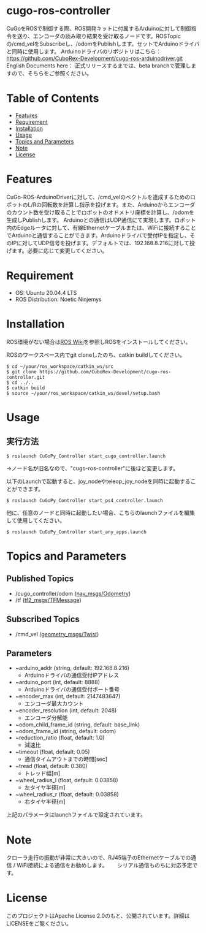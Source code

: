 # cugo-ros-controller

CuGoをROSで制御する際、ROS開発キットに付属するArduinoに対して制御指令を送り、エンコーダの読み取り結果を受け取るノードです。ROSTopicの/cmd_velをSubscribeし、/odomをPublishします。セットでArduinoドライバと同時に使用します。
Arduinoドライバのリポジトリはこちら： https://github.com/CuboRex-Development/cugo-ros-arduinodriver.git
English Documents here：
正式リリースするまでは、beta branchで管理しますので、そちらをご参照ください。

# Table of Contents
- [Features](#features)
- [Requirement](#requirement)
- [Installation](#installation)
- [Usage](#usage)
- [Topics and Parameters](#topics-and-parameters)
- [Note](#note)
- [License](#license)

# Features
CuGo-ROS-ArduinoDriverに対して、/cmd_velのベクトルを達成するためのロボットのL/Rの回転数を計算し指示を投げます。また、Arduinoからエンコーダのカウント数を受け取ることでロボットのオドメトリ座標を計算し、/odomを生成しPublishします。
Arduinoとの通信はUDP通信にて実現します。ロボット内のEdgeルータに対して、有線Ethernetケーブルまたは、WiFiに接続することでArduinoと通信することができます。Arduinoドライバで受付IPを指定し、そのIPに対してUDP信号を投げます。デフォルトでは、192.168.8.216に対して投げます。必要に応じて変更してください。

# Requirement
- OS: Ubuntu 20.04.4 LTS
- ROS Distribution: Noetic Ninjemys

# Installation
ROS環境がない場合は[ROS Wiki](http://wiki.ros.org/ja/noetic/Installation/Ubuntu)を参照しROSをインストールしてください。

ROSのワークスペース内でgit cloneしたのち、catkin buildしてください。
~~~
$ cd ~/your/ros_workspace/catkin_ws/src
$ git clone https://github.com/CuboRex-Development/cugo-ros-controller.git 
$ cd ../..
$ catkin build
$ source ~/your/ros_workspace/catkin_ws/devel/setup.bash
~~~

# Usage

## 実行方法
~~~
$ roslaunch CuGoPy_Controller start_cugo_controller.launch
~~~
→ノード名が旧名なので、"cugo-ros-controller"に後ほど変更します。

以下のLaunchで起動すると、joy_nodeやteleop_joy_nodeを同時に起動することができます。
~~~
$ roslaunch CuGoPy_Controller start_ps4_controller.launch
~~~
他に、任意のノードと同時に起動したい場合、こちらのlaunchファイルを編集して使用してください。
~~~
$ roslaunch CuGoPy_Controller start_any_apps.launch
~~~

# Topics and Parameters
## Published Topics
- /cugo_controller/odom ([nav_msgs/Odometry](http://docs.ros.org/en/noetic/api/nav_msgs/html/msg/Odometry.html))
- /tf ([tf2_msgs/TFMessage](http://docs.ros.org/en/jade/api/tf2_msgs/html/msg/TFMessage.html))

## Subscribed Topics
- /cmd_vel ([geometry_msgs/Twist](http://docs.ros.org/en/noetic/api/geometry_msgs/html/msg/Twist.html))

## Parameters
- ~arduino_addr (string, default: 192.168.8.216)
  - Arduinoドライバの通信受付IPアドレス
- ~arduino_port (int, default: 8888)
  - Arduinoドライバの通信受付ポート番号
- ~encoder_max (int, default: 2147483647)
  - エンコーダ最大カウント
- ~encoder_resolution (int, default: 2048)
  - エンコーダ分解能
- ~odom_child_frame_id (string, default: base_link)
- ~odom_frame_id (string, default: odom)
- ~reduction_ratio (float, default: 1.0)
  - 減速比
- ~timeout (float, default: 0.05)
  - 通信タイムアウトまでの時間[sec]
- ~tread (float, default: 0.380)
  - トレッド幅[m]
- ~wheel_radius_l (float, default: 0.03858)
  - 左タイヤ半径[m]
- ~wheel_radius_r (float, default: 0.03858)
  - 右タイヤ半径[m]

上記のパラメータはlaunchファイルで設定されています。

# Note

クローラ走行の振動が非常に大きいので、RJ45端子のEthernetケーブルでの通信 / WiFi接続による通信をお勧めします。　　
シリアル通信ものちに対応予定です。


# License
このプロジェクトはApache License 2.0のもと、公開されています。詳細はLICENSEをご覧ください。
